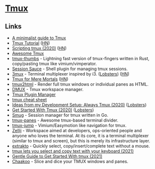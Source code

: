 # [Tmux](http://en.wikipedia.org/wiki/Tmux)

## Links

- [A minimalist guide to Tmux](https://medium.com/actualize-network/a-minimalist-guide-to-tmux-13675fb160fa)
- [Tmux Tutorial](https://leimao.github.io/blog/Tmux-Tutorial/) ([HN](https://news.ycombinator.com/item?id=21055468))
- [Scripting tmux (2020)](https://www.arp242.net/tmux.html) ([HN](https://news.ycombinator.com/item?id=21951679))
- [Awesome Tmux](https://github.com/rothgar/awesome-tmux)
- [tmux-thumbs](https://github.com/fcsonline/tmux-thumbs) - Lightning fast version of tmux-fingers written in Rust, copy/pasting tmux like vimium/vimperator.
- [Session Sauce](https://github.com/ChrisPenner/session-sauce) - Shell plugin for managing tmux sessions.
- [3mux](https://github.com/aaronjanse/3mux/) - Terminal multiplexer inspired by i3. ([Lobsters](https://lobste.rs/s/fs98xy/terminal_multiplexer_inspired_by_i3)) ([HN](https://news.ycombinator.com/item?id=22843705))
- [Tmux for Mere Mortals](https://zserge.com/posts/tmux/) ([HN](https://news.ycombinator.com/item?id=23003603))
- [tmux2html](https://github.com/tweekmonster/tmux2html) - Render full tmux windows or individual panes as HTML.
- [DMUX](https://github.com/zdcthomas/dmux) - Tmux workspace manager.
- [Tmux Plugin Manager](https://github.com/tmux-plugins/tpm)
- [tmux cheat sheet](https://bismuth.garden/tmux)
- [Ideas from my Development Setup: Always Tmux (2020)](https://cedaei.com/posts/ideas-from-my-dev-setup-always-tmux/) ([Lobsters](https://lobste.rs/s/n5blid/ideas_from_my_development_setup_always))
- [Get Started With Tmux (2020)](https://sunainapai.in/blog/get-started-with-tmux/) ([Lobsters](https://lobste.rs/s/mqwfhu/get_started_with_tmux))
- [Smug](https://github.com/ivaaaan/smug) - Session manager for tmux written in Go.
- [tmux-panes](https://github.com/greymd/tmux-xpanes) - Awesome tmux-based terminal divider.
- [tmux-jump](https://github.com/schasse/tmux-jump) - Vimium/Easymotion like navigation for tmux.
- [Zellij](https://github.com/zellij-org/zellij) - Workspace aimed at developers, ops-oriented people and anyone who loves the terminal. At its core, it is a terminal multiplexer (similar to tmux and screen), but this is merely its infrastructure layer.
- [extrakto](https://github.com/laktak/extrakto) - Quickly select, copy/insert/complete text without a mouse.
- [tmux lets you select and copy text with your keyboard (2021)](https://ianthehenry.com/posts/tmux-psa/)
- [Gentle Guide to Get Started With tmux (2021)](https://pragmaticpineapple.com/gentle-guide-to-get-started-with-tmux/)
- [Chaakoo](https://github.com/pallavJha/chaakoo) - Slice and dice your TMUX windows and panes.
